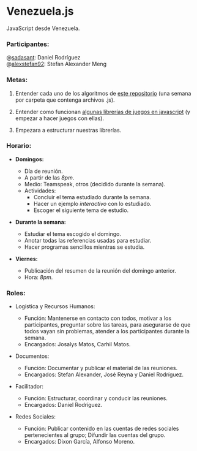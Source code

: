 # Venezuela.js

JavaScript desde Venezuela.

### Participantes:

@[sadasant](http://twitter.com/sadasant): Daniel Rodríguez  <br/>
@[alexstefan92](http://twitter.com/alexstefan92): Stefan Alexander Meng   

### Metas:

1. Entender cada uno de los algoritmos de [este repositorio](https://github.com/nzakas/computer-science-in-javascript) (una semana por carpeta que contenga archivos .js).

2. Entender como funcionan [algunas librerías de juegos en javascript](https://gist.github.com/76827) (y empezar a hacer juegos con ellas).

3. Empezara a estructurar nuestras librerías.

### Horario:

- **Domingos:**
    - Día de reunión.
    - A partir de las *8pm*.
    - Medio: Teamspeak, otros (decidido durante la semana).
    - Actividades:
        - Concluir el tema estudiado durante la semana.
        - Hacer un ejemplo *interactivo* con lo estudiado.
        - Escoger el siguiente tema de estudio.

- **Durante la semana:**
    - Estudiar el tema escogido el domingo.
    - Anotar todas las referencias usadas para estudiar.
    - Hacer programas sencillos mientras se estudia.

- **Viernes:**
    - Publicación del resumen de la reunión del domingo anterior.
    - Hora: *8pm*.

### Roles:

- Logistica y Recursos Humanos:
    - Función: Mantenerse en contacto con todos, motivar a los participantes, preguntar sobre las tareas, para asegurarse de que todos vayan sin problemas, atender a los participantes durante la semana.
    - Encargados: Josalys Matos, Carhil Matos.

- Documentos:
    - Función: Documentar y publicar el material de las reuniones.
    - Encargados: Stefan Alexander, José Reyna y Daniel Rodríguez.

- Facilitador:
    - Función: Estructurar, coordinar y conducir las reuniones.
    - Encargados: Daniel Rodríguez.

- Redes Sociales:
    - Función: Publicar contenido en las cuentas de redes sociales pertenecientes al grupo; Difundir las cuentas del grupo.
    - Encargados: Dixon García, Alfonso Moreno.


